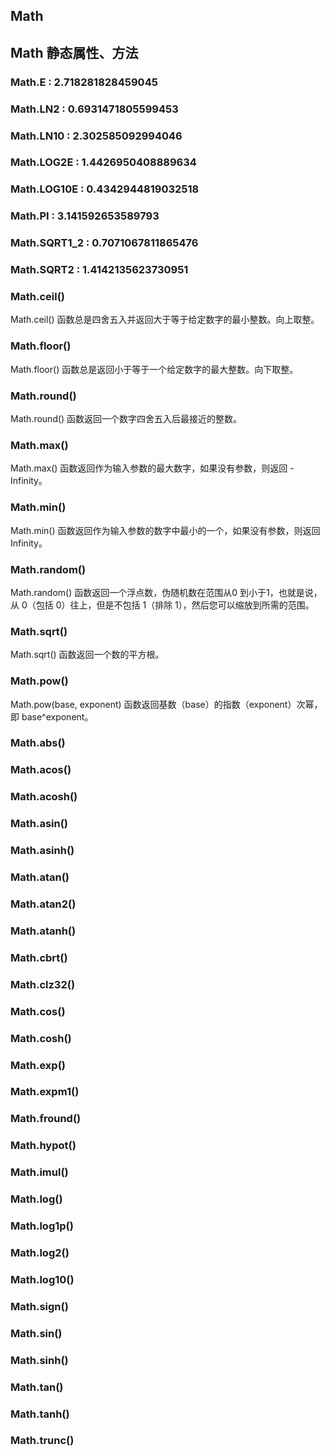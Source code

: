 ## Math

## Math 静态属性、方法

### Math.E : 2.718281828459045
### Math.LN2 : 0.6931471805599453
### Math.LN10 : 2.302585092994046
### Math.LOG2E : 1.4426950408889634
### Math.LOG10E : 0.4342944819032518
### Math.PI : 3.141592653589793
### Math.SQRT1_2 : 0.7071067811865476
### Math.SQRT2 : 1.4142135623730951

### Math.ceil()
Math.ceil() 函数总是四舍五入并返回大于等于给定数字的最小整数。向上取整。

### Math.floor()
Math.floor() 函数总是返回小于等于一个给定数字的最大整数。向下取整。

### Math.round()
Math.round() 函数返回一个数字四舍五入后最接近的整数。

### Math.max()
Math.max() 函数返回作为输入参数的最大数字，如果没有参数，则返回 -Infinity。

### Math.min()
Math.min() 函数返回作为输入参数的数字中最小的一个，如果没有参数，则返回 Infinity。

### Math.random()
Math.random() 函数返回一个浮点数，伪随机数在范围从0 到小于1，也就是说，从 0（包括 0）往上，但是不包括 1（排除 1），然后您可以缩放到所需的范围。

### Math.sqrt()
Math.sqrt() 函数返回一个数的平方根。

### Math.pow()
Math.pow(base, exponent) 函数返回基数（base）的指数（exponent）次幂，即 base^exponent。

### Math.abs()

### Math.acos()

### Math.acosh()

### Math.asin()

### Math.asinh()

### Math.atan()

### Math.atan2()

### Math.atanh()

### Math.cbrt()

### Math.clz32()

### Math.cos()

### Math.cosh()

### Math.exp()

### Math.expm1()

### Math.fround()

### Math.hypot()

### Math.imul()

### Math.log()

### Math.log1p()

### Math.log2()

### Math.log10()


### Math.sign()

### Math.sin()

### Math.sinh()

### Math.tan()

### Math.tanh()

### Math.trunc()
